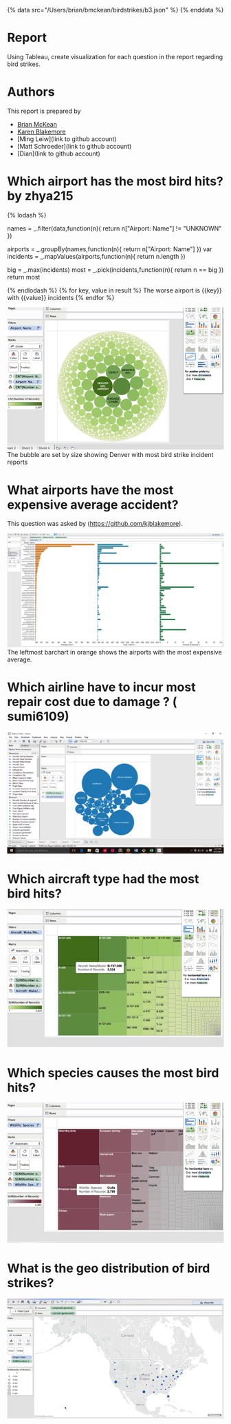 {% data src="/Users/brian/bmckean/birdstrikes/b3.json" %}
{% enddata %}


# Report

Using Tableau, create visualization for each question in the report regarding
bird strikes.

# Authors

This report is prepared by
* [Brian McKean](http://co-bri.github.io/book)
* [Karen Blakemore](https://github.com/kjblakemore)
* [Ming Leiw](link to github account)
* [Matt Schroeder](link to github account)
* [Dian](link to github account)


# Which airport has the most bird hits? by zhya215 
{% lodash %}

names = _.filter(data,function(n){
	return n["Airport: Name"] != "UNKNOWN"
})

airports = _.groupBy(names,function(n){
        return n["Airport: Name"]
})
var incidents  = _.mapValues(airports,function(n){
        return  n.length
})


big = _.max(incidents)
most = _.pick(incidents,function(n){
	return n == big
})
return most

{% endlodash %}
{% for key, value in result %}
	The worse airport is {{key}} with {{value}} incidents
{% endfor %}

![screenshot](1.png) 
The bubble are set by size showing Denver with most bird strike incident reports

# What airports have the most expensive average accident?

This question was asked by (https://github.com/kjblakemore).

![screenshot](q1.png)
The leftmost barchart in orange shows the airports with the most expensive average.

# Which airline have to incur most repair cost due to damage ? ( sumi6109)

![screenshot](p1_bird.png)

# Which aircraft type had the most bird hits? 

![screenshot](3.png)


#  Which species causes the most bird hits?

![screenshot](2.png)


# What is the geo distribution of bird strikes?

![screenshot](4.png)


